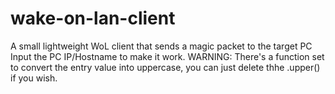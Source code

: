 # wake-on-lan-client
A small lightweight WoL client that sends a magic packet to the target PC
Input the PC IP/Hostname to make it work. WARNING: There's a function set to convert the entry value into uppercase, you can just delete thhe .upper() if you wish.
